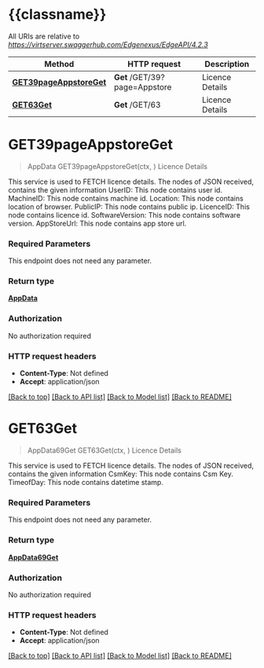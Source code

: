 # {{classname}}

All URIs are relative to *https://virtserver.swaggerhub.com/Edgenexus/EdgeAPI/4.2.3*

Method | HTTP request | Description
------------- | ------------- | -------------
[**GET39pageAppstoreGet**](AppStoreApi.md#GET39pageAppstoreGet) | **Get** /GET/39?page&#x3D;Appstore | Licence Details
[**GET63Get**](AppStoreApi.md#GET63Get) | **Get** /GET/63 | Licence Details

# **GET39pageAppstoreGet**
> AppData GET39pageAppstoreGet(ctx, )
Licence Details

This service is used to FETCH licence details.    The nodes of JSON received, contains the given information        UserID: This node contains user id.     MachineID: This node contains machine id.      Location: This node contains location of browser.     PublicIP: This node contains public ip.      LicenceID: This node contains licence id.     SoftwareVersion: This node contains software version.     AppStoreUrl: This node contains app store url. 

### Required Parameters
This endpoint does not need any parameter.

### Return type

[**AppData**](App_Data.md)

### Authorization

No authorization required

### HTTP request headers

 - **Content-Type**: Not defined
 - **Accept**: application/json

[[Back to top]](#) [[Back to API list]](../README.md#documentation-for-api-endpoints) [[Back to Model list]](../README.md#documentation-for-models) [[Back to README]](../README.md)

# **GET63Get**
> AppData69Get GET63Get(ctx, )
Licence Details

This service is used to FETCH licence details.    The nodes of JSON received, contains the given information        CsmKey: This node contains Csm Key.     TimeofDay: This node contains datetime stamp.  

### Required Parameters
This endpoint does not need any parameter.

### Return type

[**AppData69Get**](App_Data_69_Get.md)

### Authorization

No authorization required

### HTTP request headers

 - **Content-Type**: Not defined
 - **Accept**: application/json

[[Back to top]](#) [[Back to API list]](../README.md#documentation-for-api-endpoints) [[Back to Model list]](../README.md#documentation-for-models) [[Back to README]](../README.md)

